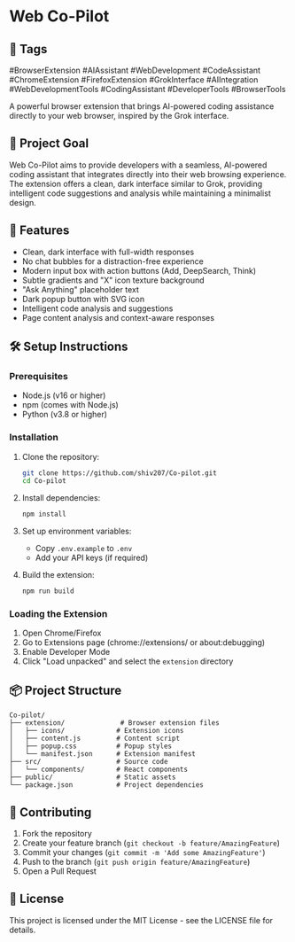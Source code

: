 # Web Co-Pilot

## 📌 Tags

#BrowserExtension #AIAssistant #WebDevelopment #CodeAssistant #ChromeExtension #FirefoxExtension #GrokInterface #AIIntegration #WebDevelopmentTools #CodingAssistant #DeveloperTools #BrowserTools

A powerful browser extension that brings AI-powered coding assistance directly to your web browser, inspired by the Grok interface.

## 🎯 Project Goal

Web Co-Pilot aims to provide developers with a seamless, AI-powered coding assistant that integrates directly into their web browsing experience. The extension offers a clean, dark interface similar to Grok, providing intelligent code suggestions and analysis while maintaining a minimalist design.

## 🚀 Features

- Clean, dark interface with full-width responses
- No chat bubbles for a distraction-free experience
- Modern input box with action buttons (Add, DeepSearch, Think)
- Subtle gradients and "X" icon texture background
- "Ask Anything" placeholder text
- Dark popup button with SVG icon
- Intelligent code analysis and suggestions
- Page content analysis and context-aware responses

## 🛠️ Setup Instructions

### Prerequisites

- Node.js (v16 or higher)
- npm (comes with Node.js)
- Python (v3.8 or higher)

### Installation

1. Clone the repository:
   ```bash
   git clone https://github.com/shiv207/Co-pilot.git
   cd Co-pilot
   ```

2. Install dependencies:
   ```bash
   npm install
   ```

3. Set up environment variables:
   - Copy `.env.example` to `.env`
   - Add your API keys (if required)

4. Build the extension:
   ```bash
   npm run build
   ```

### Loading the Extension

1. Open Chrome/Firefox
2. Go to Extensions page (chrome://extensions/ or about:debugging)
3. Enable Developer Mode
4. Click "Load unpacked" and select the `extension` directory

## 📦 Project Structure

```
Co-pilot/
├── extension/              # Browser extension files
│   ├── icons/             # Extension icons
│   ├── content.js         # Content script
│   ├── popup.css          # Popup styles
│   └── manifest.json      # Extension manifest
├── src/                   # Source code
│   └── components/        # React components
├── public/                # Static assets
└── package.json           # Project dependencies
```

## 🤝 Contributing

1. Fork the repository
2. Create your feature branch (`git checkout -b feature/AmazingFeature`)
3. Commit your changes (`git commit -m 'Add some AmazingFeature'`)
4. Push to the branch (`git push origin feature/AmazingFeature`)
5. Open a Pull Request

## 📝 License

This project is licensed under the MIT License - see the LICENSE file for details.
